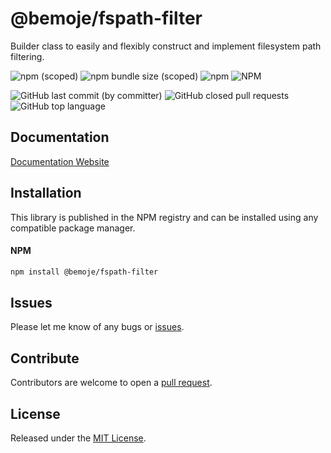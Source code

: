 # @bemoje/fspath-filter

Builder class to easily and flexibly construct and implement filesystem path filtering.

![npm (scoped)](https://img.shields.io/npm/v/%40bemoje/trie-map)
![npm bundle size (scoped)](https://img.shields.io/bundlephobia/minzip/%40bemoje/fspath-filter)
![npm](https://img.shields.io/npm/dt/%40bemoje/fspath-filter)
![NPM](https://img.shields.io/npm/l/%40bemoje%2Ffspath-filter)

![GitHub last commit (by committer)](https://img.shields.io/github/last-commit/bemoje/tsmono)
![GitHub closed pull requests](https://img.shields.io/github/issues-pr-closed/bemoje/tsmono)
![GitHub top language](https://img.shields.io/github/languages/top/bemoje/tsmono)


## Documentation
[Documentation Website](https://bemoje.github.io/tsmono/modules/fspath-filter.html)

## Installation
This library is published in the NPM registry and can be installed using any compatible package manager.

#### NPM
```sh
npm install @bemoje/fspath-filter
```


## Issues
Please let me know of any bugs or [issues](https://github.com/bemoje/tsmono/issues).

## Contribute
Contributors are welcome to open a [pull request](https://github.com/bemoje/tsmono/pulls).

## License
Released under the [MIT License](./LICENSE).
